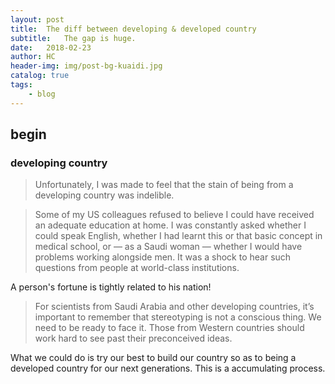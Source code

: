 ```yaml
---
layout: post
title:  The diff between developing & developed country
subtitle:   The gap is huge.
date:   2018-02-23
author: HC
header-img: img/post-bg-kuaidi.jpg
catalog: true
tags:
    - blog
---
```


## begin
### developing country
>Unfortunately, I was made to feel that the stain of being from a developing country was indelible.

>Some of my US colleagues refused to believe I could have received an adequate education at home. I was constantly asked whether I could speak English, whether I had learnt this or that basic concept in medical school, or — as a Saudi woman — whether I would have problems working alongside men. It was a shock to hear such questions from people at world-class institutions.

A person's fortune is tightly related to his nation!

> For scientists from Saudi Arabia and other developing countries, it’s important to remember that stereotyping is not a conscious thing. We need to be ready to face it. Those from Western countries should work hard to see past their preconceived ideas.

What we could do is try our best to build our country so as to being a developed country for our next generations. This is a accumulating process.
